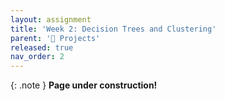```yaml
---
layout: assignment
title: 'Week 2: Decision Trees and Clustering'
parent: '📝 Projects'
released: true
nav_order: 2
---
```


{: .note }
**Page under construction!**
